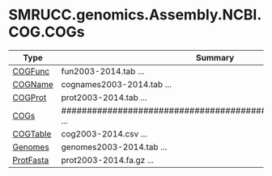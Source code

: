 ﻿
# SMRUCC.genomics.Assembly.NCBI.COG.COGs

|Type|Summary|
|----|-------|
|[COGFunc](./COGFunc.md)|fun2003-2014.tab ...|
|[COGName](./COGName.md)|cognames2003-2014.tab ...|
|[COGProt](./COGProt.md)|prot2003-2014.tab ...|
|[COGs](./COGs.md)|############################################################ ...|
|[COGTable](./COGTable.md)|cog2003-2014.csv ...|
|[Genomes](./Genomes.md)|genomes2003-2014.tab ...|
|[ProtFasta](./ProtFasta.md)|prot2003-2014.fa.gz ...|

